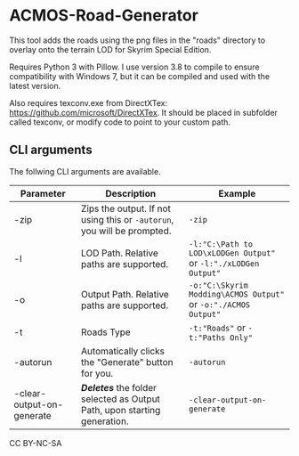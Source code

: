# ACMOS-Road-Generator
This tool adds the roads using the png files in the "roads" directory to overlay onto the terrain LOD for Skyrim Special Edition.

Requires Python 3 with Pillow. I use version 3.8 to compile to ensure compatibility with Windows 7, but it can be compiled and used with the latest version.

Also requires texconv.exe from DirectXTex: https://github.com/microsoft/DirectXTex. It should be placed in subfolder called texconv, or modify code to point to your custom path.

## CLI arguments
The follwing CLI arguments are available.

| Parameter                  | Description                                                                  | Example                                                          |
|----------------------------|------------------------------------------------------------------------------|------------------------------------------------------------------|
| -zip                       | Zips the output. If not using this or `-autorun`, you will be prompted.      | `-zip`                                                           |
| -l                         | LOD Path. Relative paths are supported.                                      | `-l:"C:\Path to LOD\xLODGen Output"` or `-l:"./xLODGen Output"`  |
| -o                         | Output Path. Relative paths are supported.                                   | `-o:"C:\Skyrim Modding\ACMOS Output"` or `-o:"./ACMOS Output"`   |
| -t                         | Roads Type                                                                   | `-t:"Roads"` or `-t:"Paths Only"`                                |
| -autorun                   | Automatically clicks the "Generate" button for you.                          | `-autorun`                                                       |
| -clear-output-on-generate  | ***Deletes*** the folder selected as Output Path, upon starting generation.  | `-clear-output-on-generate`                                      |

CC BY-NC-SA
